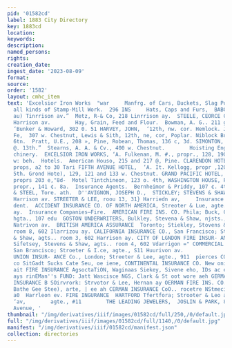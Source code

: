 ```yaml
---
pid: '01582cd'
label: 1883 City Directory
key: 1883cd
location: 
keywords: 
description: 
named_persons: 
rights: 
creation_date: 
ingest_date: '2023-08-09'
format: 
source: 
order: '1582'
layout: cmhc_item
text: 'Excelsior Iron Works  "war     Manfrg. of Cars, Buckets, Slag Pots, Dy and
  all kinds of Stamp-Mill Work.  296 INS     Hats, Caps and Furs,  BABCOCK & CO.,
  au) Tinrrison av.”  Metz, R-& Co, 218 Linrrison ay.  STEELE, CEORCE C. & Co. 404
  Harrison av.        Hay, Grain, Feed and Flour.  Bowman, A. G.. 211 gud 217 w. Eb.
  ‘Bunker & Howard, 302 0. 51 HARVEY, JOHN,  ‘12th, nw. cor. Hemlock. JOHNSON, H.
  Fe,  307 w. Chestnut, Lewis & Sith, 12th, ne, cor, Poplar. Niblock Bron, 125 ¢,
  6tn.  Pratt, U.E., 208 », Pine, Robean, Thomas, 136 c, 3d. SIMONTON, T- H. & CO.  218
  @. 13th.”  Stearns, A. A. & Cv., 400 w. Chestnut.        Hoisting Engines and Ma-
  chinery.  EXCELSIOR IRON WORKS, ‘A. Fulkenan, M. #., propr., 128, 190, Taz aud 194
  w: beh.  Hotels.  American Houso, 215 and 217 @, Pine. CLARENDON HOTEL,  H.C. Chapin,
  props, a2 to 30 Tari FIFTH AVENUE HOTEL,  ‘A. It. Kellogg, propr ,120 and 192 w.
  5th. Grond Hote), 129, 121 and 133 w. Chestnut. GRAND PACIFIC HOTEL,  W; A, Keller,
  proprs 203 e,"8d-  Motel Tintchineon, 123 o. 4th, WASHINGTON HOUSE, Philly Kiemschmidt,
  propr., 141 ¢. 8a.  Insurance Agents.  Bernheimor & Priddy, 107 ¢. 4th,  BUCK, CLARK
  & STEEL, Tore. ath.  D''AVIGNON, JOSEPH D.,  STICKLEY; STEVENS & SHAW, room 4, 002
  Harrison av. STREETER & LEE, roou 13, 31} Harriedn av,     Insurance Companies—Acci.
  dent.  ACCIDENT INSURANCE CO. OF NORTH AMERICA, Streoter & Lue, agte., $11 Harrison
  ay.  Insurance Companies—Fire.  AMERICAN FIRE INS. CO. Phila; Buck, Clark & ‘Steel,
  hgta., 107 edu  GOSTON UNDERWRITERS, Bulkley, Stevena & Shaw, njsts., room 9,602
  Natrivon av.  BRITISH AMERICA ASSURANCE  Toronto; Stiekley, Stovens & Shaw, axte.,
  room 8, 602 Ilarrizou ay. CALIFORNIA INSURANCE CO., San Francisco; Sticiley, Stevena
  & Shaw, agts.. room 3, 602 Harrison ay. CITY OF LGNDON FIRE INSUR- ANCE ca.. England:
  Sifetsey, Stevens & Shaw, agts.. room 4, 602 Vdarrigon =" COMMERCIAL FIRE INSURANCE  £0,,
  San Brancisco; Stroeter & I.ce, agte., S11 Huurivon av.              COMMERCIAL
  UNION INSUR- ANCE Co., London; Streeter & Lee, agte., 911  pierces CONNEGTIOUT INSURANCE
  co SitGadt Sucks Cate Seu, oe iene, CONTINENTAL INSURANCE CO. New oni Mitte ar herpes
  ait FIRE INSURANCE AgsoctaTiON, Waginaas Siekey, Sivene eho, IDs ac e0s Yiarticcs
  ays rinEMan''s FUND: Jatt Wascisce NGS, Clark & St oot wore aeh GERMAN AMERICAN
  INSURANCE B SOirvrork: Strvotor & Lee, Hernan ay OERMAN FIRE INS. CO. Bootle Mie
  Bathe Gee Stee), arte, | ee ah CERMAN INSURANCE CoO.. rocetre NStmeciee BeLeS ate.
  a0  Harrleon ev. FIRE INGURANCE  HARTFORD Tfertfora; Strooter & Leo agts., 311 Harrison
  ‘av,        agte., #11        THE LEADING JEWELERS,  JOSLIN & PARK, 809 Harrison
  Avenue, '
thumbnail: "/img/derivatives/iiif/images/01582cd/full/250,/0/default.jpg"
full: "/img/derivatives/iiif/images/01582cd/full/1140,/0/default.jpg"
manifest: "/img/derivatives/iiif/01582cd/manifest.json"
collection: directories
---
```

